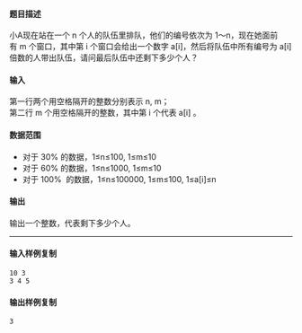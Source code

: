 #### 题目描述

小A现在站在一个 n 个人的队伍里排队，他们的编号依次为 1～n，现在她面前有 m 个窗口，其中第 i 个窗口会给出一个数字 a[i]，然后将队伍中所有编号为 a[i] 倍数的人带出队伍，请问最后队伍中还剩下多少个人？  

#### 输入

第一行两个用空格隔开的整数分别表示 n, m；  
第二行 m 个用空格隔开的整数，其中第 i 个代表 a[i] 。  

#### 数据范围

-   对于 30% 的数据，1≤n≤100, 1≤m≤10
-   对于 60% 的数据，1≤n≤1000, 1≤m≤10
-   对于 100%  的数据，1≤n≤100000, 1≤m≤100, 1≤a[i]≤n

#### 输出

输出一个整数，代表剩下多少个人。  

___

#### 输入样例复制

```
10 3
3 4 5
```

#### 输出样例复制

```
3
```